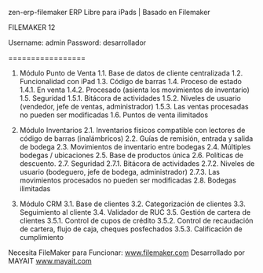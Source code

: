 zen-erp-filemaker
ERP Libre para iPads | Basado en Filemaker

FILEMAKER 12

Username: admin
Password: desarrollador

=================

1.  Módulo Punto de Venta
        1.1.	Base de datos de cliente centralizada
        1.2.	Funcionalidad con iPad
        1.3.	Código de barras
        1.4.	Proceso de estado
                1.4.1.	En venta
                1.4.2.	Procesado (asienta los movimientos de inventario)
        1.5.	Seguridad
                1.5.1.	Bitácora de actividades
                1.5.2.	Niveles de usuario (vendedor, jefe de ventas, administrador)
                1.5.3.	Las ventas procesadas no pueden ser modificadas
        1.6.	Puntos de venta ilimitados

2.	Módulo Inventarios
        2.1.	Inventarios físicos compatible con lectores de código de barras (inalámbricos)
        2.2.	Guías de remisión, entrada y salida de bodega
        2.3.	Movimientos de inventario entre bodegas
        2.4.	Múltiples bodegas / ubicaciones
        2.5.	Base de productos única
        2.6.	Políticas de descuento.
        2.7.	Seguridad
                2.7.1.	Bitácora de actividades
                2.7.2.	Niveles de usuario (bodeguero, jefe de bodega, administrador)
                2.7.3.	Las movimientos procesados no pueden ser modificadas
        2.8.	Bodegas ilimitadas

3.	Módulo CRM
        3.1.	Base de clientes
        3.2.	Categorización de clientes
        3.3.	Seguimiento al cliente
        3.4.	Validador de RUC
        3.5.	Gestión de cartera de clientes
                3.5.1.	Control de cupos de crédito
                3.5.2.	Control de recaudación de cartera, flujo de caja, cheques posfechados
                3.5.3.	Calificación de cumplimiento

Necesita FileMaker para Funcionar: www.filemaker.com
Desarrollado por MAYAIT www.mayait.com


